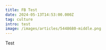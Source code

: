 ```yaml
---
title: FB Test
date: 2024-05-13T14:53:00.000Z
tag: culture
intro: test
image: /images/articles/5448680-middle.png
---
```

Test
